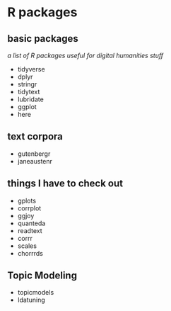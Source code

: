 # R packages

## basic packages
_a list of R packages useful for digital humanities stuff_

* tidyverse
* dplyr
* stringr
* tidytext
* lubridate
* ggplot
* here

## text corpora
* gutenbergr
* janeaustenr


## things I have to check out

* gplots
* corrplot
* ggjoy
* quanteda
* readtext
* corrr
* scales
* chorrrds

## Topic Modeling
* topicmodels
* ldatuning
